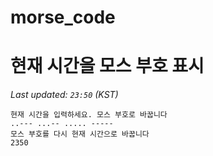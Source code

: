 # morse_code
# 현재 시간을 모스 부호 표시
<!-- MORSE_TIME_START -->
_Last updated: `23:50` (KST)_

```
현재 시간을 입력하세요. 모스 부호로 바꿉니다
..--- ...-- ..... -----
모스 부호를 다시 현재 시간으로 바꿉니다
2350
```
<!-- MORSE_TIME_END -->
